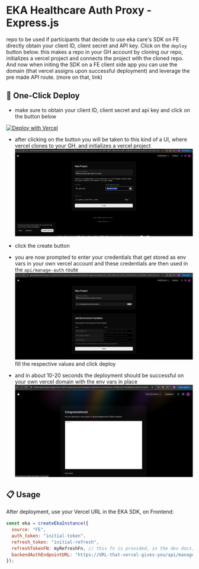 # EKA Healthcare Auth Proxy - Express.js

repo to be used if participants that decide to use eka care's SDK on FE directly
obtain your client ID, client secret and API key. Click on the `deploy` button below. this makes a repo in your GH account by cloning our repo, initializes a vercel project and connects the project with the cloned repo. And now when initing the SDK on a FE client side app you can use the domain (that vercel assigns upon successful deployment) and leverage the pre made API route. (more on that, link)

## 🚀 One-Click Deploy

- make sure to obtain your client ID, client secret and api key and click on the button below

[![Deploy with Vercel](https://vercel.com/button)](https://vercel.com/new/clone?repository-url=https%3A%2F%2Fgithub.com%2Fgovind-eka%2Fekathon-express-auth-api&env=EKA_CLIENT_ID,EKA_CLIENT_SECRET,EKA_API_KEY&envDescription=Your%20EKA%20Healthcare%20API%20credentials%20from%20the%20hackathon&envLink=https%3A%2F%2Fdeveloper.eka.care%2Fapi-reference%2F)

- after clicking on the button you will be taken to this kind of a UI, where vercel clones to your GH. and initializes a vercel project
![alt text](image.png)

- click the create button

- you are now prompted to enter your credentials that get stored as env vars in your own vercel account and these credentials are then used in the `api/manage-auth` route
![alt text](image-1.png)
fill the respective values and click deploy

- and in about 10-20 seconds the deployment should be successful on your own vercel domain with the env vars in place
![alt text](image-2.png)

## 📋 Usage

After deployment, use your Vercel URL in the EKA SDK, on Frontend:

```js
const eka = createEkaInstance({
  source: "FE",
  auth_token: "initial-token",
  refresh_token: "initial-refresh",
  refreshTokenFN: myRefreshFn, // this fn is provided, in the dev docs, you may copy it and use it on your FE apps
  backendAuthEndpointURL: "https://URL-that-vercel-gives-you/api/manage-auth",
});
```
